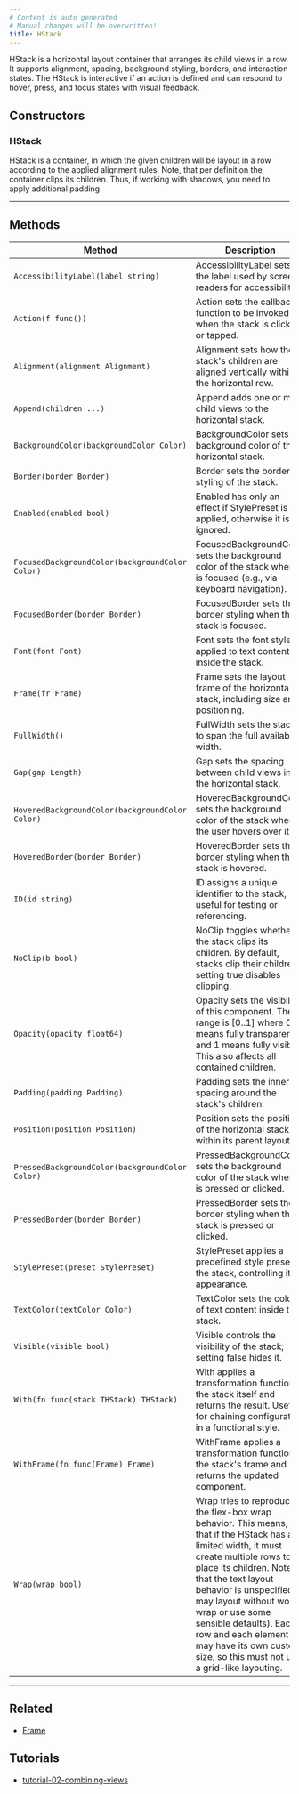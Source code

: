 ```yaml
---
# Content is auto generated
# Manual changes will be overwritten!
title: HStack
---
```

HStack is a horizontal layout container that arranges its child views in a row. It supports alignment, spacing, background styling, borders, and interaction states. The HStack is interactive if an action is defined and can respond to hover, press,
and focus states with visual feedback.

## Constructors
### HStack
HStack is a container, in which the given children will be layout in a row according to the applied
alignment rules. Note, that per definition the container clips its children. Thus, if working with shadows,
you need to apply additional padding.

---
## Methods
| Method | Description |
|--------| ------------|
| `AccessibilityLabel(label string)` | AccessibilityLabel sets the label used by screen readers for accessibility. |
| `Action(f func())` | Action sets the callback function to be invoked when the stack is clicked or tapped. |
| `Alignment(alignment Alignment)` | Alignment sets how the stack's children are aligned vertically within the horizontal row. |
| `Append(children ...)` | Append adds one or more child views to the horizontal stack. |
| `BackgroundColor(backgroundColor Color)` | BackgroundColor sets the background color of the horizontal stack. |
| `Border(border Border)` | Border sets the border styling of the stack. |
| `Enabled(enabled bool)` | Enabled has only an effect if StylePreset is applied, otherwise it is ignored. |
| `FocusedBackgroundColor(backgroundColor Color)` | FocusedBackgroundColor sets the background color of the stack when it is focused (e.g., via keyboard navigation). |
| `FocusedBorder(border Border)` | FocusedBorder sets the border styling when the stack is focused. |
| `Font(font Font)` | Font sets the font style applied to text content inside the stack. |
| `Frame(fr Frame)` | Frame sets the layout frame of the horizontal stack, including size and positioning. |
| `FullWidth()` | FullWidth sets the stack to span the full available width. |
| `Gap(gap Length)` | Gap sets the spacing between child views in the horizontal stack. |
| `HoveredBackgroundColor(backgroundColor Color)` | HoveredBackgroundColor sets the background color of the stack when the user hovers over it. |
| `HoveredBorder(border Border)` | HoveredBorder sets the border styling when the stack is hovered. |
| `ID(id string)` | ID assigns a unique identifier to the stack, useful for testing or referencing. |
| `NoClip(b bool)` | NoClip toggles whether the stack clips its children. By default, stacks clip their children; setting true disables clipping. |
| `Opacity(opacity float64)` | Opacity sets the visibility of this component. The range is [0..1] where 0 means fully transparent and 1 means fully visible. This also affects all contained children. |
| `Padding(padding Padding)` | Padding sets the inner spacing around the stack's children. |
| `Position(position Position)` | Position sets the position of the horizontal stack within its parent layout. |
| `PressedBackgroundColor(backgroundColor Color)` | PressedBackgroundColor sets the background color of the stack when it is pressed or clicked. |
| `PressedBorder(border Border)` | PressedBorder sets the border styling when the stack is pressed or clicked. |
| `StylePreset(preset StylePreset)` | StylePreset applies a predefined style preset to the stack, controlling its appearance. |
| `TextColor(textColor Color)` | TextColor sets the color of text content inside the stack. |
| `Visible(visible bool)` | Visible controls the visibility of the stack; setting false hides it. |
| `With(fn func(stack THStack) THStack)` | With applies a transformation function to the stack itself and returns the result. Useful for chaining configuration in a functional style. |
| `WithFrame(fn func(Frame) Frame)` | WithFrame applies a transformation function to the stack's frame and returns the updated component. |
| `Wrap(wrap bool)` | Wrap tries to reproduce the flex-box wrap behavior. This means, that if the HStack has a limited width, it must create multiple rows to place its children. Note, that the text layout behavior is unspecified (it may layout without word-wrap or use some sensible defaults). Each row and each element may have its own custom size, so this must not use a grid-like layouting. |
---

## Related
- [Frame](../../layout/frame/)

## Tutorials
- [tutorial-02-combining-views](../../../examples/tutorial-02-combining-views)
